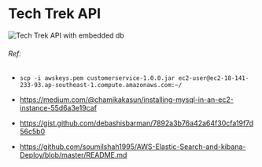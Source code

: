 # Tech Trek API

![Tech Trek API with embedded db](https://github.com/shah-smit/techtrek-api/workflows/Tech%20Trek%20API%20with%20embedded%20db/badge.svg)



###### Ref:

- `scp -i awskeys.pem customerservice-1.0.0.jar ec2-user@ec2-18-141-233-93.ap-southeast-1.compute.amazonaws.com:~/`

- https://medium.com/@chamikakasun/installing-mysql-in-an-ec2-instance-55d6a3e19caf

- https://gist.github.com/debashisbarman/7892a3b76a42a64f30cfa19f7d56c5b0

- https://github.com/soumilshah1995/AWS-Elastic-Search-and-kibana-Deploy/blob/master/README.md
